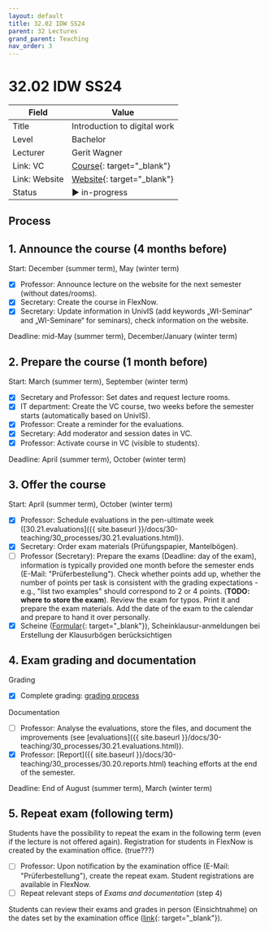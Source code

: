 ```yaml
---
layout: default
title: 32.02 IDW SS24
parent: 32 Lectures
grand_parent: Teaching
nav_order: 3
---
```


# 32.02 IDW SS24

Field | Value
--- | ---
Title | Introduction to digital work
Level | Bachelor
Lecturer | Gerit Wagner
Link: VC | [Course](https://vc.uni-bamberg.de/course/view.php?id=68000){: target="_blank"}
Link: Website | [Website](https://www.uni-bamberg.de/digital-work/studium/bachelor/introduction-to-digital-work/){: target="_blank"}
Status | ▶ in-progress


## Process

## 1. Announce the course (4 months before)
 
Start: December (summer term), May (winter term)

- [x] Professor: Announce lecture on the website for the next semester (without dates/rooms).
- [x] Secretary: Create the course in FlexNow.
- [x] Secretary: Update information in UnivIS (add keywords „WI-Seminar“ and „WI-Seminare“ for seminars), check information on the website.

Deadline: mid-May (summer term), December/January (winter term)

## 2. Prepare the course (1 month before)

Start: March (summer term), September (winter term)

- [x] Secretary and Professor: Set dates and request lecture rooms.
- [x] IT department: Create the VC course, two weeks before the semester starts (automatically based on UnivIS).
- [x] Professor: Create a reminder for the evaluations.
- [x] Secretary: Add moderator and session dates in VC.
- [x] Professor: Activate course in VC (visible to students).

Deadline: April (summer term), October (winter term)

## 3. Offer the course

Start: April (summer term), October (winter term)

- [x] Professor: Schedule evaluations in the pen-ultimate week ([30.21.evaluations]({{ site.baseurl }}/docs/30-teaching/30_processes/30.21.evaluations.html)).
- [x] Secretary: Order exam materials (Prüfungspapier, Mantelbögen).
- [ ] Professor (Secretary): Prepare the exams (Deadline: day of the exam), information is typically provided one month before the semester ends (E-Mail: "Prüferbestellung"). Check whether points add up, whether the number of points per task is consistent with the grading expectations - e.g., "list two examples" should correspond to 2 or 4 points. (**TODO: where to store the exam**). Review the exam for typos. Print it and prepare the exam materials. Add the date of the exam to the calendar and prepare to hand it over personally.
- [x] Scheine ([Formular](https://www.uni-bamberg.de/ism/studium/anmeldung-scheinklausur/){: target="_blank"}), Scheinklausur-anmeldungen bei Erstellung der Klausurbögen berücksichtigen

## 4. Exam grading and documentation

Grading

- [x] Complete grading: [grading process](../30_processes/30.59.exams.html)

Documentation

- [ ] Professor: Analyse the evaluations, store the files, and document the improvements (see [evaluations]({{ site.baseurl }}/docs/30-teaching/30_processes/30.21.evaluations.html)).
- [x] Professor: [Report]({{ site.baseurl }}/docs/30-teaching/30_processes/30.20.reports.html) teaching efforts at the end of the semester.

Deadline: End of August (summer term), March (winter term)

## 5. Repeat exam (following term)

Students have the possibility to repeat the exam in the following term (even if the lecture is not offered again). Registration for students in FlexNow is created by the examination office. (true???)

- [ ] Professor: Upon notification by the examination office (E-Mail: "Prüferbestellung"), create the repeat exam. Student registrations are available in FlexNow.
- [ ] Repeat relevant steps of *Exams and documentation* (step 4) 

Students can review their exams and grades in person (Einsichtnahme) on the dates set by the examination office ([link](https://www.uni-bamberg.de/pruefungsamt/einsichtnahmen/){: target="_blank"}).
